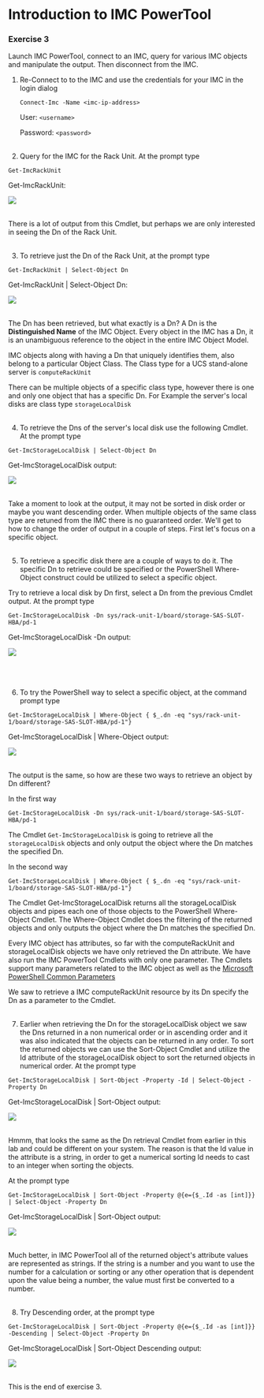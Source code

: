 # Introduction to IMC PowerTool

### Exercise 3
Launch IMC PowerTool, connect to an IMC, query for various IMC objects and manipulate the output. Then disconnect from the IMC.

1. Re-Connect to to the IMC and use the credentials for your IMC in the login dialog

    `Connect-Imc -Name <imc-ip-address>`

    User: `<username>`

    Password: `<password>`
    <br/><br/>

2. Query for the IMC for the Rack Unit. At the prompt type

  `Get-ImcRackUnit`

  Get-ImcRackUnit:

  ![](assets/images/imc-powertool-101-06.jpg)<br/><br/>

  There is a lot of output from this Cmdlet, but perhaps we are only interested in seeing the Dn of the Rack Unit.
  <br/><br/>

3. To retrieve just the Dn of the Rack Unit, at the prompt type

  `Get-ImcRackUnit | Select-Object Dn`

  Get-ImcRackUnit | Select-Object Dn:

  ![](assets/images/imc-powertool-101-07.jpg)<br/><br/>

  The Dn has been retrieved, but what exactly is a Dn? A Dn is the **Distinguished Name** of the IMC Object.  Every object in the IMC has a Dn, it is an unambiguous reference to the object in the entire IMC Object Model.

  IMC objects along with having a Dn that uniquely identifies them, also belong to a particular Object Class. The Class type for a UCS stand-alone server is `computeRackUnit`

  There can be multiple objects of a specific class type, however there is one and only one object that has a specific Dn. For Example the server's local disks are class type `storageLocalDisk`
  <br/><br/>

4. To retrieve the Dns of the server's local disk use the following Cmdlet. At the prompt type

  `Get-ImcStorageLocalDisk | Select-Object Dn`

  Get-ImcStorageLocalDisk output:

  ![](assets/images/imc-powertool-101-08.jpg)<br/><br/>

  Take a moment to look at the output, it may not be sorted in disk order or maybe you want descending order. When multiple objects of the same class type are retuned from the IMC there is no guaranteed order. We'll get to how to change the order of output in a couple of steps. First let's focus on a specific object.
  <br/><br/>

5. To retrieve a specific disk there are a couple of ways to do it. The specific Dn to retrieve could be specified or the PowerShell Where-Object construct could be utilized to select a specific object.

  Try to retrieve a local disk by Dn first, select a Dn from the previous Cmdlet output. At the prompt type

  `Get-ImcStorageLocalDisk -Dn sys/rack-unit-1/board/storage-SAS-SLOT-HBA/pd-1`

  Get-ImcStorageLocalDisk -Dn output:

  ![](assets/images/imc-powertool-101-09.jpg)<br/><br/>
  <br/><br/>

6. To try the PowerShell way to select a specific object, at the command prompt type

  `Get-ImcStorageLocalDisk | Where-Object { $_.dn -eq "sys/rack-unit-1/board/storage-SAS-SLOT-HBA/pd-1"}`

  Get-ImcStorageLocalDisk | Where-Object output:

  ![](assets/images/imc-powertool-101-10.jpg)<br/><br/>

  The output is the same, so how are these two ways to retrieve an object by Dn different?

  In the first way

  `Get-ImcStorageLocalDisk -Dn sys/rack-unit-1/board/storage-SAS-SLOT-HBA/pd-1`

  The Cmdlet `Get-ImcStorageLocalDisk` is going to retrieve all the `storageLocalDisk` objects and only output the object where the Dn matches the specified Dn.

  In the second way

  `Get-ImcStorageLocalDisk | Where-Object { $_.dn -eq "sys/rack-unit-1/board/storage-SAS-SLOT-HBA/pd-1"}`

  The Cmdlet Get-ImcStorageLocalDisk returns all the storageLocalDisk objects and pipes each one of those objects to the PowerShell Where-Object Cmdlet. The Where-Object Cmdlet does the filtering of the returned objects and only outputs the object where the Dn matches the specified Dn.

  Every IMC object has attributes, so far with the computeRackUnit and storageLocalDisk objects we have only retrieved the Dn attribute. We have also run the IMC PowerTool Cmdlets with only one parameter. The Cmdlets support many parameters related to the IMC object as well as the [Microsoft PowerShell Common Parameters](https://technet.microsoft.com/en-us/library/hh847884.aspx)

  We saw to retrieve a IMC computeRackUnit resource by its Dn specify the Dn as a parameter to the Cmdlet.
  <br/><br/>

7. Earlier when retrieving the Dn for the storageLocalDisk object we saw the Dns returned in a non numerical order or in ascending order and it was also indicated that the objects can be returned in any order.  To sort the returned objects we can use the Sort-Object Cmdlet and utilize the Id attribute of the storageLocalDisk object to sort the returned objects in numerical order. At the prompt type

  `Get-ImcStorageLocalDisk | Sort-Object -Property -Id | Select-Object -Property Dn`

  Get-ImcStorageLocalDisk | Sort-Object output:

  ![](assets/images/imc-powertool-101-11.jpg)<br/><br/>

  Hmmm, that looks the same as the Dn retrieval Cmdlet from earlier in this lab and could be different on your system. The reason is that the Id value in the attribute is a string, in order to get a numerical sorting Id needs to cast to an integer when sorting the objects.

  At the prompt type

  `Get-ImcStorageLocalDisk | Sort-Object -Property @{e={$_.Id -as [int]}} | Select-Object -Property Dn`

  Get-ImcStorageLocalDisk | Sort-Object output:

  ![](assets/images/imc-powertool-101-12.jpg)<br/><br/>

  Much better, in IMC PowerTool all of the returned object's attribute values are represented as strings. If the string is a number and you want to use the number for a calculation or sorting or any other operation that is dependent upon the value being a number, the value must first be converted to a number.
  <br/><br/>
  
8. Try Descending order, at the prompt type

  `Get-ImcStorageLocalDisk | Sort-Object -Property @{e={$_.Id -as [int]}} -Descending | Select-Object -Property Dn`

  Get-ImcStorageLocalDisk | Sort-Object Descending output:

  ![](assets/images/imc-powertool-101-22.jpg)<br/><br/>

This is the end of exercise 3.
